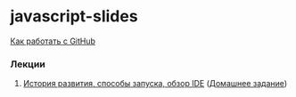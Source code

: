 # javascript-slides
[Как работать с GitHub](https://github.com/urfu-2015/guides/blob/master/how-to-pull-request.md)

### Лекции
1. [История развития, способы запуска, обзор IDE](https://rawgit.com/urfu-2015/javascript-slides/master/01-intro/index.html) ([Домашнее задание](https://github.com/urfu-2015/javascript-tasks-1))
